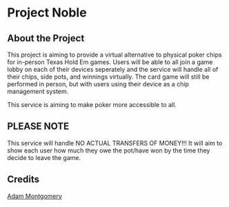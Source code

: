 # Project Noble

## About the Project

This project is aiming to provide a virtual alternative to physical poker chips for in-person Texas Hold Em games. Users will be able to all join a game lobby on each of their devices seperately and the service will handle all of their chips, side pots, and winnings virtually. The card game will still be performed in person, but with users using their device as a chip management system.

This service is aiming to make poker more accessible to all.

## PLEASE NOTE

This service will handle NO ACTUAL TRANSFERS OF MONEY!!! It will aim to show each user how much they owe the pot/have won by the time they decide to leave the game.

## Credits

[Adam Montgomery](adam-montgomery.ca)